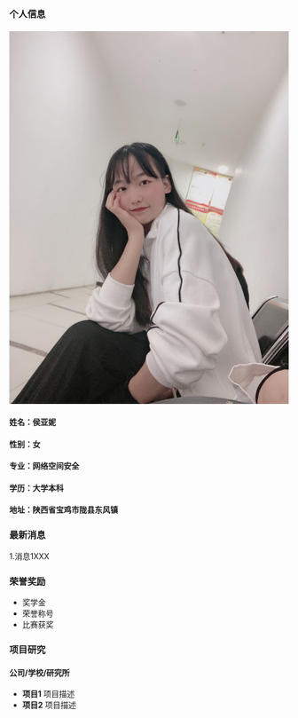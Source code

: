 ### 个人信息
#### ![Image](01.jpg)
#### 姓名：侯亚妮
#### 性别：女
#### 专业：网络空间安全
#### 学历：大学本科
#### 地址：陕西省宝鸡市陇县东风镇

### 最新消息
1.消息1XXX

### 荣誉奖励
- 奖学金
- 荣誉称号
- 比赛获奖

### 项目研究
#### 公司/学校/研究所
- **项目1**
项目描述
- **项目2**
项目描述
